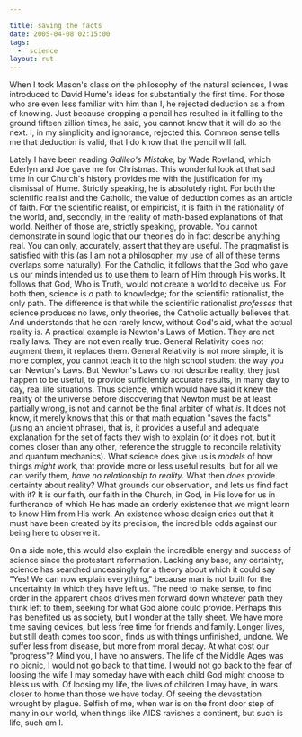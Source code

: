 ```yaml
---

title: saving the facts
date: 2005-04-08 02:15:00
tags:
  -  science
layout: rut
---
```


<p> When I took Mason's class on the philosophy of the natural
sciences, I was introduced to David Hume's ideas for substantially
the first time.  For those who are even less familiar with him
than I, he rejected deduction as a from of knowing.  Just because
dropping a pencil has resulted in it falling to the ground fifteen
zillion times, he said, you cannot know that it will do so the next.
I, in my simplicity and ignorance, rejected this.  Common sense
tells me that deduction is valid, that I do know that the pencil
will fall.</p>

<p>Lately I have been reading <em>Galileo's Mistake</em>, by Wade
Rowland, which Ederlyn and Joe gave me for Christmas.  This wonderful
look at that sad time in our Church's history provides me with the
justification for my dismissal of Hume.  Strictly speaking, he is
absolutely right.  For both the scientific realist and the Catholic,
the value of deduction comes as an article of faith.  For the
scientific realist, or empiricist, it is faith in the rationality of
the world, and, secondly, in the reality of math-based explanations
of that world.  Neither of those are, strictly speaking, provable.
You cannot demonstrate in sound logic that our theories do in fact
describe anything real.  You can only, accurately, assert that they
are useful.  The pragmatist is satisfied with this (as I am not a
philosopher, my use of all of these terms overlaps some naturally).
For the Catholic, it follows that the God who gave us our minds
intended us to use them to learn of Him through His works.
It follows that God, Who is Truth, would not create a world to
deceive us.  For both then, science is <em>a</em> path to knowledge;
for the scientific rationalist, the only path.  The difference
is that while the scientific rationalist <em>professes</em> that
science produces no laws, only theories, the Catholic actually
believes that.  And understands that he can rarely know, without
God's aid, what the actual reality is.  A practical example is
Newton's Laws of Motion.  They are not really laws.  They are not
even really true.  General Relativity does not augment them, it
replaces them.  General Relativity is not more simple, it is more
complex, you cannot teach it to the high school student the way
you can Newton's Laws.  But Newton's Laws do not describe reality,
they just happen to be useful, to provide sufficiently accurate
results, in many day to day, real life situations.  Thus science,
which would have said it knew the reality of the universe before
discovering that Newton must be at least partially wrong, is not and
cannot be the final arbiter of what <em>is</em>.  It does not know,
it merely knows that this or that math equation "saves the facts"
(using an ancient phrase), that is, it provides a useful and adequate
explanation for the set of facts they wish to explain (or it does
not, but it comes closer than any other, reference the struggle
to reconcile relativity and quantum mechanics).  What science does
give us is <em>models</em> of how things <em>might</em> work, that
provide more or less useful results, but for all we can verify them,
<em>have no relationship to reality</em>.  What then <em>does</em>
provide certainty about reality?  What grounds our observation, and
lets us find fact with it?  It is our faith, our faith in the Church,
in God, in His love for us in furtherance of which He has made an
orderly existence that we might learn to know Him from His work.
An existence whose design cries out that it must have been created
by its precision, the incredible odds against our being here to
observe it.</p>

<p>On a side note, this would also explain the incredible energy and
success of science since the protestant reformation.  Lacking any
base, any certainty, science has searched unceasingly for a theory
about which it could say "Yes! We can now explain everything,"
because man is not built for the uncertainty in which they have
left us.  The need to make sense, to find order in the apparent
chaos drives men forward down whatever path they think left to
them, seeking for what God alone could provide.  Perhaps this has
benefited us as society, but I wonder at the tally sheet.  We have
more time saving devices, but less free time for friends and family.
Longer lives, but still death comes too soon, finds us with things
unfinished, undone.  We suffer less from disease, but more from moral
decay.  At what cost our "progress"?  Mind you, I have no answers.
The life of the Middle Ages was no picnic, I would not go back to
that time.  I would not go back to the fear of loosing the wife I
may someday have with each child God might choose to bless us with.
Of loosing my life, the lives of children I may have, in wars closer
to home than those we have today.  Of seeing the devastation wrought
by plague.  Selfish of me, when war is on the front door step of
many in our world, when things like AIDS ravishes a continent,
but such is life, such am I.</p>

